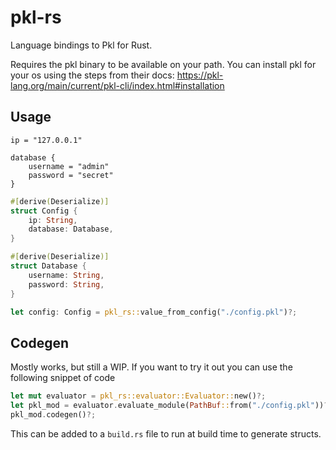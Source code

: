 # pkl-rs

Language bindings to Pkl for Rust.

Requires the pkl binary to be available on your path. You can install pkl for your os using the steps from their docs: <https://pkl-lang.org/main/current/pkl-cli/index.html#installation>

## Usage

```pkl
ip = "127.0.0.1"

database {
    username = "admin"
    password = "secret"
}
```

```rust
#[derive(Deserialize)]
struct Config {
    ip: String,
    database: Database,
}

#[derive(Deserialize)]
struct Database {
    username: String,
    password: String,
}

let config: Config = pkl_rs::value_from_config("./config.pkl")?;
```

## Codegen

Mostly works, but still a WIP. If you want to try it out you can use the following snippet of code

```rust
let mut evaluator = pkl_rs::evaluator::Evaluator::new()?;
let pkl_mod = evaluator.evaluate_module(PathBuf::from("./config.pkl"))?;
pkl_mod.codegen()?;
```

This can be added to a `build.rs` file to run at build time to generate structs.
